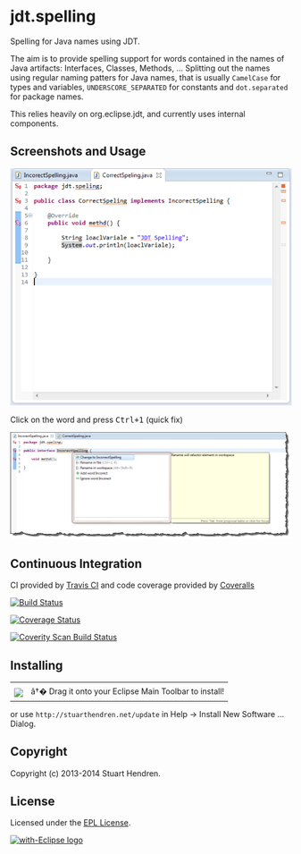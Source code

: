 jdt.spelling
============

Spelling for Java names using JDT.

The aim is to provide spelling support for words contained in the names of Java artifacts: Interfaces, Classes, Methods, ...
Splitting out the names using regular naming patters for Java names, that is usually `CamelCase` for types and variables, `UNDERSCORE_SEPARATED` for constants and `dot.separated` for package names.

This relies heavily on org.eclipse.jdt, and currently uses internal components.

## Screenshots and Usage

![Incorrect spellings in the editor](screenshots/interface.png)

Click on the word and press <kbd>Ctrl+1</kbd> (quick fix)

![Refactoring support](screenshots/refactor.png)

## Continuous Integration

CI provided by [Travis CI](http://travis-ci.org/) and 
code coverage provided by [Coveralls](https://coveralls.io)

[![Build Status](https://secure.travis-ci.org/hendrens/jdt.spelling.png)](http://travis-ci.org/hendrens/jdt.spelling)

[![Coverage Status](https://coveralls.io/repos/hendrens/jdt.spelling/badge.png?branch=master)](https://coveralls.io/r/hendrens/jdt.spelling?branch=master)

[![Coverity Scan Build Status](https://scan.coverity.com/projects/1664/badge.svg)](https://scan.coverity.com/projects/1664)

## Installing

<table style="border: none; width:100%">
  <tbody>
    <tr style="border:none;">
      <td style="vertical-align: middle; padding-top: 10px; border: none;">
        <a href="http://marketplace.eclipse.org/marketplace-client-intro?mpc_install=1479767" title="Drag and drop onto a running Eclipse Main Toolbar to install JDT Spelling">
          <img src="http://marketplace.eclipse.org/misc/installbutton.png">
        </a>
      </td>
      <td style="vertical-align: middle; text-align: left; border: none;">
        â†� Drag it onto your Eclipse Main Toolbar to install!</td>
    </tr>
  </tbody>
</table>

or use `http://stuarthendren.net/update` in Help -> Install New Software ... Dialog.




## Copyright

Copyright (c) 2013-2014 Stuart Hendren. 

## License

Licensed under the [EPL License](http://www.eclipse.org/legal/epl-v10.html).

<a href="http://with-eclipse.github.io/" target="_blank">
<img alt="with-Eclipse logo" src="http://with-eclipse.github.io/with-eclipse-0.jpg" /></a>
